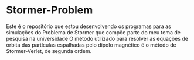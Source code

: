 # Stormer-Problem

Este é o repositório que estou desenvolvendo os programas para as simulações do Problema de Stormer que compõe parte do meu tema de pesquisa na universidade
O método utilizado para resolver as equações de órbita das partículas espalhadas pelo dipolo magnético é o método de Stormer-Verlet, de segunda ordem.

